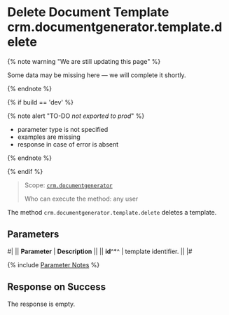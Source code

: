 # Delete Document Template crm.documentgenerator.template.delete

{% note warning "We are still updating this page" %}

Some data may be missing here — we will complete it shortly.

{% endnote %}

{% if build == 'dev' %}

{% note alert "TO-DO _not exported to prod_" %}

- parameter type is not specified
- examples are missing
- response in case of error is absent

{% endnote %}

{% endif %}

> Scope: [`crm.documentgenerator`](../../../scopes/permissions.md)
>
> Who can execute the method: any user

The method `crm.documentgenerator.template.delete` deletes a template.

## Parameters

#|
|| **Parameter** | **Description** ||
|| **id**^*^ | template identifier. ||
|#

{% include [Parameter Notes](../../../../_includes/required.md) %}

## Response on Success

The response is empty.